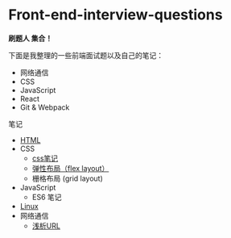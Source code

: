 # Front-end-interview-questions

**刷题人 集合！**

下面是我整理的一些前端面试题以及自己的笔记：

- 网络通信
- CSS
- JavaScript
- React
- Git & Webpack


笔记

- [HTML](https://github.com/HaoyuA/Front-end-interview-questions/blob/main/note/HTML/HTML%E7%AC%94%E8%AE%B0.md)
- CSS
  - [css笔记](https://github.com/HaoyuA/Front-end-interview-questions/blob/main/note/CSS/CSS.md)
  - [弹性布局（flex layout）](https://github.com/HaoyuA/Front-end-interview-questions/blob/main/note/CSS/flex-layout.md)
  - 栅格布局 (grid layout)
- JavaScript
  - ES6 笔记
- [Linux](https://github.com/HaoyuA/Front-end-interview-questions/blob/main/note/Linux/linux.md)
- 网络通信
  - [浅析URL](https://github.com/HaoyuA/Front-end-interview-questions/blob/main/note/Network/URL.md)

